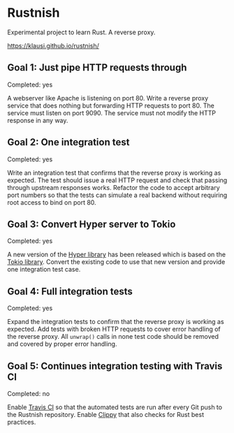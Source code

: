 # Rustnish
Experimental project to learn Rust. A reverse proxy.

https://klausi.github.io/rustnish/

## Goal 1: Just pipe HTTP requests through
Completed: yes

A webserver like Apache is listening on port 80. Write a reverse proxy service
that does nothing but forwarding HTTP requests to port 80. The service must
listen on port 9090. The service must not modify the HTTP response in any way.

## Goal 2: One integration test
Completed: yes

Write an integration test that confirms that the reverse proxy is working as
expected. The test should issue a real HTTP request and check that passing
through upstream responses works. Refactor the code to accept arbitrary port
numbers so that the tests can simulate a real backend without requiring root
access to bind on port 80.

## Goal 3: Convert Hyper server to Tokio
Completed: yes

A new version of the [Hyper library](https://hyper.rs/) has been released which
is based on the [Tokio library](https://tokio.rs/). Convert the existing code to
use that new version and provide one integration test case.

## Goal 4: Full integration tests
Completed: yes

Expand the integration tests to confirm that the reverse proxy is working as
expected. Add tests with broken HTTP requests to cover error handling of the
reverse proxy. All ```unwrap()``` calls in none test code should be removed and
covered by proper error handling.

## Goal 5: Continues integration testing with Travis CI
Completed: no

Enable [Travis CI](http://travis-ci.org/) so that the automated tests are run
after every Git push to the Rustnish repository. Enable
[Clippy](https://github.com/rust-lang-nursery/rust-clippy) that also checks for
Rust best practices.

